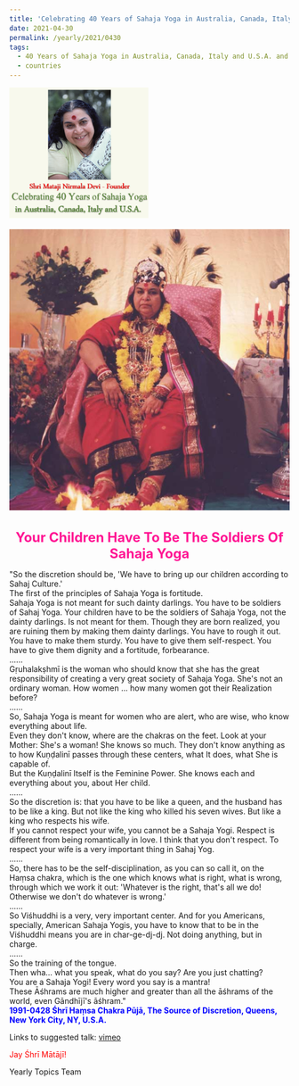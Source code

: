 ```yaml
---
title: 'Celebrating 40 Years of Sahaja Yoga in Australia, Canada, Italy and U.S.A. and its Culture, Post 18'
date: 2021-04-30
permalink: /yearly/2021/0430
tags:
  - 40 Years of Sahaja Yoga in Australia, Canada, Italy and U.S.A. and its Culture
  - countries
---
```


<div style="text-align: left"><img src="/images/Celebrating40YearsSahajaYoga.png" width="250" /></div><br>

<div style="text-align: center"><img src="/images/image693.jpg" /></div>

<br>
<p style="color:DeepPink; text-align:center">
<font size="+2"><b>Your Children Have To Be The Soldiers Of Sahaja Yoga</b><br></font>
</p>

<p>
"So the discretion should be, 'We have to bring up our children according to Sahaj Culture.'<br>
The first of the principles of Sahaja Yoga is fortitude.<br>
Sahaja Yoga is not meant for such dainty darlings. You have to be soldiers of Sahaj Yoga. Your children have to be the soldiers of Sahaja Yoga, not the dainty darlings. Is not meant for them. Though they are born realized, you are ruining them by making them dainty darlings. You have to rough it out. You have to make them sturdy. You have to give them self-respect. You have to give them dignity and a fortitude, forbearance.<br>
......<br>
Gṛuhalakṣhmī is the woman who should know that she has the great responsibility of creating a very great society of Sahaja Yoga. She's not an ordinary woman. How women ... how many women got their Realization before?<br>
......<br>
So, Sahaja Yoga is meant for women who are alert, who are wise, who know everything about life.<br>
Even they don't know, where are the chakras on the feet. Look at your Mother: She's a woman! She knows so much. They don't know anything as to how Kuṇḍalinī passes through these centers, what It does, what She is capable of.<br>
But the Kuṇḍalinī Itself is the Feminine Power. She knows each and everything about you, about Her child.<br>
......<br>
So the discretion is: that you have to be like a queen, and the husband has to be like a king. But not like the king who killed his seven wives. But like a king who respects his wife.<br>
If you cannot respect your wife, you cannot be a Sahaja Yogi. Respect is different from being romantically in love. I think that you don't respect. To respect your wife is a very important thing in Sahaj Yog.<br>
......<br>
So, there has to be the self-disciplination, as you can so call it, on the Haṃsa chakra, which is the one which knows what is right, what is wrong, through which we work it out: 'Whatever is the right, that's all we do! Otherwise we don't do whatever is wrong.'<br>
......<br>
So Viśhuddhi is a very, very important center. And for you Americans, specially, American Sahaja Yogis, you have to know that to be in the Viśhuddhi means you are in char-ge-dj-dj. Not doing anything, but in charge.<br>
......<br>
So the training of the tongue.<br>
Then wha... what you speak, what do you say? Are you just chatting?<br>
You are a Sahaja Yogi! Every word you say is a mantra!<br>
These Āśhrams are much higher and greater than all the āśhrams of the world, even Gāndhījī's āśhram."<br>
<font color="blue"><b>1991-0428 Śhrī Haṃsa Chakra Pūjā, The Source of Discretion, Queens, New York City, NY, U.S.A.</b></font><br>
</p>

Links to suggested talk: <a href="https://vimeo.com/40629248"> vimeo</a><br>

<p style="color:red;">Jay Śhrī Mātājī!<br></p>

Yearly Topics Team